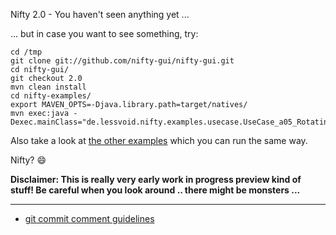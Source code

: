 Nifty 2.0 - You haven't seen anything yet ...

... but in case you want to see something, try:

```
cd /tmp
git clone git://github.com/nifty-gui/nifty-gui.git
cd nifty-gui/
git checkout 2.0
mvn clean install
cd nifty-examples/
export MAVEN_OPTS=-Djava.library.path=target/natives/
mvn exec:java -Dexec.mainClass="de.lessvoid.nifty.examples.usecase.UseCase_a05_RotatingChildNode"
```

Also take a look at [the other examples](https://github.com/void256/nifty-gui/tree/2.0/nifty-examples/src/main/java/de/lessvoid/nifty/examples/usecase) which you can run the same way.

Nifty? :smile:

**Disclaimer: This is really very early work in progress preview kind of stuff! Be careful when you look around .. there might be monsters ...**

---

* [git commit comment guidelines](CONTRIBUTING.markdown)

